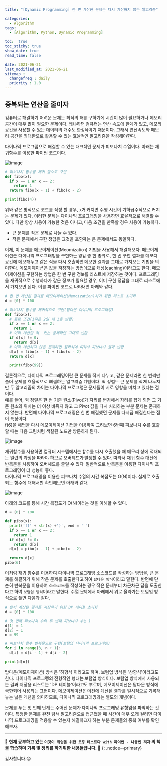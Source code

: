 ```yaml
---
title: "[Dynamic Programming] 한 번 계산한 문제는 다시 계산하지 않는 알고리즘"

categories:
  - Algorithm
tags:
  - [Algorithm, Python, Dynamic Programming]

toc:  true
toc_sticky: true
show_date: true
read_time: false

date: 2021-06-21
last_modified_at: 2021-06-21
sitemap :
  changefreq : daily
  priority : 1.0
---
```


## 중복되는 연산을 줄이자  

컴퓨터로 해결하기 어려운 문제는 최적의 해를 구하기에 시간이 많이 필요하거나 메모리 공간이 매우 많이 필요한 문제이다. 왜냐하면 컴퓨터는 연산 속도에 한계가 있고, 메모리 공간을 사용할 수 있는 데이터의 개수도 한정적이기 때문이다. 그래서 연산속도와 메모리 공간을 최대한으로 활용할 수 있는 효율적인 알고리즘을 작성해야한다.  

다이나믹 프로그램으로 해결할 수 있는 대표적인 문제가 피보나치 수열이다. 아래는 재귀함수를 이용한 파이썬 코드이다.  

![image](https://user-images.githubusercontent.com/37467408/122693247-052ff380-d274-11eb-90d8-17f1b998b7ca.PNG)  

```python
# 피보나치 함수를 재귀 함수로 구현
def fibo(x):
  if x == 1 or x == 2:
    return 1
  return fibo(x - 1) + fibo(x - 2)

print(fibo(4))
```

위와 같은 방식으로 코드를 작성 할 경우, x가 커지면 수행 시간이 기하급수적으로 커지는 문제가 있다. 이러한 문제는 다이나믹 프로그래밍을 사용하면 효율적으로 해결할 수 있다. 다만 항상 사용이 가능한 것은 아니고, 다음 조건을 만족할 경우 사용이 가능하다.  
- 큰 문제를 작은 문제로 나눌 수 있다.  
- 작은 문제에서 구한 정답은 그것을 포함하는 큰 문제에서도 동일하다.  

이제, 이 문제를 메모이제이션(Meomization) 기법을 사용해서 해결해보자. 메모이제이션은 다이나믹 프로그래밍을 구현하는 방법 중 한 종류로, 한 번 구한 결과를 메모리 공간에 메모해두고 같은 식을 다시 호출하면 메모한 결과를 그대로 가져오는 기법을 의미한다. 메모이제이션은 값을 저장하는 방법이므로 캐싱(caching)이라고도 한다. 메모이제이션을 구현하는 방법은 한 번 구한 정보를 리스트에 저장하는 것이다. 프로그래밍을 재귀적으로 수행하다가 같은 정보가 필요할 경우, 이미 구한 정답을 그대로 리스트에서 가져오면 된다. 이를 파이썬 코드로 나타내면 아래와 같다.  

```python
# 한 번 계산된 결과를 메모이제이션(Memoization)하기 위한 리스트 초기화
d = [0] * 100

# 피보나치 함수를 재귀적으로 구현(탑다운 다이나믹 프로그래밍)
def fibo(x):
  # 종료 조건(1혹은 2일 때 1을 반환)
  if x == 1 or x == 2:
    return 1
  # 이미 계산한 적  있는 문제라면 그대로 반환
  if d[x] != 0:
    return d[x]
  # 아직 계산하지 않은 문제라면 점화식에 따라서 피보나치 결과 반환
  d[x] = fibo(x - 1) + fibo(x - 2)
  return d[x]

  print(fibo(99))
```  

결론적으로, 다이나믹 프로그래밍이란 큰 문제를 작게 나누고, 같은 문제라면 한 번씩만 풀어 문제를 효율적으로 해결하는 알고리즘 기법이다. 퀵 정렬도 큰 문제를 작게 나누지만 두 알고리즘의 차이는 다이나믹 프로그랭은 문제들이 서로 영향을 미치고 있다는 점이다.  
예를 들어, 퀵 정렬은 한 번 기준 원소(Pivot)가 자리를 변경해서 자리를 잡게 되면 그 기준 원소의 위치는 더 이상 바뀌지 않고 그 Pivot 값을 다시 처리하는 부분 문제는 존재하지 않는다. 반면에 다이나믹 프로그래밍은 한 번 해결했던 문제를 다시금 해결한다는 점이 특징이다.  
f(6)을 해법을 다시 메모이제이션 기법을 이용하여 그려보면 6번째 피보나치 수를 호출할 때는 다음 그림처럼 색칠된 노드만 방문하게 된다.  

![image](https://user-images.githubusercontent.com/37467408/122693295-36a8bf00-d274-11eb-9936-9a1fc9062c29.PNG)  

재귀함수를 사용하면 컴퓨터 시스템에서는 함수를 다시 호출했을 때 메모리 상에 적재되는 일련의 과정을 따라야 하므로 오버헤드가 발생할 수 있다. 따라서 재귀 함수 대신에 반복문을 사용하여 오버헤드를 줄일 수 있다. 일반적으로 반복문을 이용한 다이나믹 프로그래밍이 더 성능이 좋다.  
다이나믹 프로그래밍을 이용한 피보나치 수열의 시간 복잡도는 O(N)이다. 실제로 호출되는 함수에 대해서만 확인해보면 아래와 같다.  

![image](https://user-images.githubusercontent.com/37467408/122693394-a61eae80-d274-11eb-8fc5-d685be4b52a1.PNG)  

아래의 코드를 통해 시간 복잡도가 O(N)이라는 것을 이해할 수 있다.  

```python
d = [0] * 100

def pibo(x):
  print('f(' + str(x) +')', end = ' ')
  if x == 1 or x == 2:
    return 1
  if d[x] != 0:
    return d[x]
  d[x] = pibo(x - 1) + pibo(x - 2)

  return d[x]
pibo(6)
```

이처럼 재귀 함수를 이용하여 다이나믹 프로그래밍 소스코드를 작성하는 방법을, 큰 문제를 해결하기 위해 작은 문제를 호출한다고 하여 `탑다운 방식`이라고 말한다. 반면에 단순히 반복문을 이용하여 소스코드를 작성하는 경우 작은 문제부터 차근차근 답을 도출한다고 하여 `보텀업 방식`이라고 말한다. 수열 문제에서 아래에서 위로 올라가는 보텀업 방식으로 풀면 다음과 같다.  

```python
# 앞서 계산된 결과를 저장하기 위한 DP 테이블 초기화
d = [0] * 100

# 첫 번째 피보나치 수와 두 번째 피보나치 수는 1
d[1] = 1
d[2] = 1
n = 99

# 피보나치 함수 반복문으로 구현(보텀업 다이나믹 프로그래밍)
for i in range(3, n + 1):
  d[i] = d[i - 1] + d[i - 2]

print(d[n])
```  

탑다운(메모이제이션) 방식은 '하향식'이라고도 하며, 보텀업 방식은 '상향식'이라고도 한다. 다이나믹 프로그랭의 전형적인 형태는 보텀업 방식이다. 보텀업 방식에서 사용되는 결과 저장용 리스트는 'DP 테이블'이라고도 부르며, 메모이제이션은 탑다운 방식에 국한되어 사용되는 표현이다. 메모이제이션은 이전에 계산된 결과를 일시적으로 기록해 놓는 넓은 개념을 의미하므로, 다이나믹 프로그래밍과는 별도의 개념이다.  

문제를 푸는 첫 번째 단계는 주어진 문제가 다이나믹 프로그래밍 유형임을 파악하는 것이다. 특정한 문제를 완전 탐색 알고리즘으로 접근했을 때 시간이 매우 오래 걸리면 다이나믹 프로그래밍을 적용할 수 있는지 해결하고자 하는 부분 문제들의 중복 여부를 확인해보자.  


---
**🐢 현재 공부하고 있는 `이것이 취업을 위한 코딩 테스트다 with 파이썬 - 나동빈 저자` 의 책을 학습하며 기록 및 정리를 하기위한 내용들입니다. 🐢**
{: .notice--primary}

감사합니다.😊
